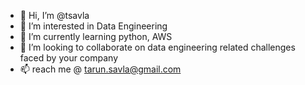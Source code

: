 - 👋 Hi, I’m @tsavla
- 👀 I’m interested in Data Engineering
- 🌱 I’m currently learning python, AWS
- 💞️ I’m looking to collaborate on data engineering related challenges faced by your company
- 📫 reach me @ tarun.savla@gmail.com

<!---
tsavla/tsavla is a ✨ special ✨ repository because its `README.md` (this file) appears on your GitHub profile.
You can click the Preview link to take a look at your changes.
--->
